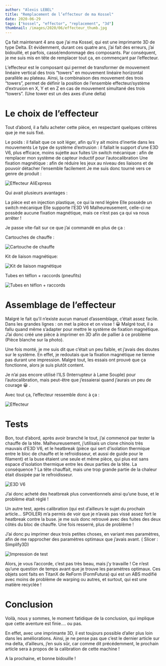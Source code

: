 ```yaml
---
author: "Alexis LEBEL"
title: "Remplacement de l’effecteur de ma Kossel"
date: 2020-06-29
tags: ["kossel", "effector", "replacement", "3d"]
thumbnail: /images/2020/06/effecteur_thumb.jpg
---
```


Ça fait maintenant 4 ans que j’ai ma Kossel, qui est une imprimante 3D de type Delta. Et évidemment, durant ces quatre ans, j’ai fait des erreurs, j’ai bidouillé, et parfois, cassé/endommagé des composants. Par conséquent, je me suis mis en tête de remplacer tout ça, en commençant par l’effecteur.

L’effecteur est le composant qui permet de transformer de mouvement linéaire vertical des trois “towers” en mouvement linéaire horizontal parallèle au plateau. Ainsi, la combinaison des mouvement des trois “towers”, permet de définir la position de l’ensemble effecteur/système d’extrusion en X, Y et en Z en cas de mouvement simultané des trois “towers”. (Une tower est un des axes d’une delta)

# Le choix de l’effecteur

Tout d’abord, il a fallu acheter cette pièce, en respectant quelques critères que je me suis fixé.

Le poids : il fallait que ce soit léger, afin qu’il y ait moins d’inertie dans les mouvements
Le type de système d’extrusion : il fallait le support d’une E3D V6, plus efficace, moins sujette aux fuites
Un switch mécanique : afin de remplacer mon système de capteur inductif pour l’autocalibration
Une fixation magnétique : afin de réduire les jeux au niveau des liaisons et de pouvoir détacher l’ensemble facilement
Je me suis donc tourné vers ce genre de produit :

![Effecteur AliExpress](/images/2020/06/effector_ali.webp)


Qui avait plusieurs avantages :

La pièce est en injection plastique, ce qui la rend légère
Elle possède un switch mécanique
Elle supporte l’E3D V6
Malheureusement, celle-ci ne possède aucune fixation magnétique, mais ce n’est pas ça qui va nous arrêter !

Je passe vite-fait sur ce que j’ai commandé en plus de ça :

Cartouches de chauffe :

![Cartouche de chauffe](/images/2020/06/hc.jpeg)

Kit de liaison magnétique:

![Kit de liaison magnétique](/images/2020/06/magnetic_ball.jpg)

Tubes en téflon + raccords (pneufits)

![Tubes en téflon + raccords](/images/2020/06/pneu_ptfe.jpg)

# Assemblage de l’effecteur

Malgré le fait qu’il n’existe aucun manuel d’assemblage, c’était assez facile. Dans les grandes lignes : on met la pièce et on visse ! 😀 Malgré tout, il a fallu quand même s’adapter pour mettre le système de fixation magnétique. J’ai donc créé une pièce à imprimer en 3D afin de pallier à ce problème (Pièce blanche sur la photo).

Une fois monté, je me suis dit que c’était un peu faible, et j’avais des doutes sur le système. En effet, je redoutais que la fixation magnétique ne tienne pas durant une impression. Malgré tout, les essais ont prouvé que ça fonctionne, alors je suis plutôt content.

Je n’ai pas encore utilisé l’ILS (Interrupteur à Lame Souple) pour l’autocalibration, mais peut-être que j’essaierai quand j’aurais un peu de courage 😀 .

Avec tout ça, l’effecteur ressemble donc à ça :

![Effecteur](/images/2020/06/effecteur_thumb.jpg)
# Tests

Bon, tout d’abord, après avoir branché le tout, j’ai commencé par tester la chauffe de la tête. Malheureusement, j’utilisais un clone chinois très mauvais d’E3D V6, et le heatbreak (pièce qui sert d’isolation thermique entre le bloc de chauffe et le refroidisseur, et aussi de guide pour le filament) et la buse étaient une seule et même pièce, qui plus est sans espace d’isolation thermique entre les deux parties de la tête. La conséquence ? La tête chauffait, mais une trop grande partie de la chaleur était dissipée par le refroidisseur.

![E3D V6](/images/2020/06/v6.jpg)

 J’ai donc acheté des heatbreak plus conventionnels ainsi qu’une buse, et le problème était réglé !

Un autre test, après calibration (qui est d’ailleurs le sujet du prochain article… SPOILER) m’a permis de voir que je n’avais pas vissé assez fort le heatbreak contre la buse. je me suis donc retrouvé avec des fuites des deux côtés du bloc de chauffe. Une fois resserré, plus de problème !

J’ai donc pu imprimer deux trois petites choses, en variant mes paramètres, afin de me rapprocher des paramètres optimaux que j’avais avant. ( Slicer : Simplify3D)

![Impression de test](/images/2020/06/impressions.jpg)

Alors, je vous l’accorde, c’est pas très beau, mais j’y travaille ! Ce n’est qu’une question de temps avant que je trouve les paramètres optimaux. Ces objets sont faits en TitanX de ReForm (FormFutura) qui est un ABS modifié avec moins de problème de warping ou autres, et surtout, qui est une matière recyclée !

# Conclusion

Voilà, nous y sommes, le moment fatidique de la conclusion, qui implique que cette aventure est finie…. ou pas.

En effet, avec une imprimante 3D, il est toujours possible d’aller plus loin dans les améliorations. Ainsi, je ne pense pas que c’est le dernier article sur ma delta, d’ailleurs, j’en suis sûr, car comme dit précédemment, le prochain article sera à propos de la calibration de cette machine !

A la prochaine, et bonne bidouille !